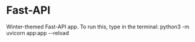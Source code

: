 # Fast-API
Winter-themed Fast-API app. To run this, type in the terminal:  python3 -m uvicorn app:app --reload
